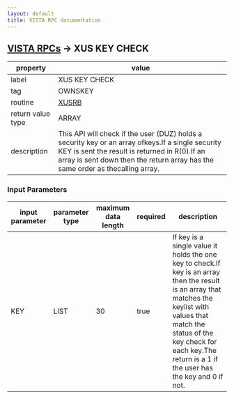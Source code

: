 ```yaml
---
layout: default
title: VISTA RPC documentation
---
```




## [VISTA RPCs](TableOfContent.md) &#8594; XUS KEY CHECK 

 property | value 
--- | --- 
 label | XUS KEY CHECK
 tag | OWNSKEY
 routine | [XUSRB](http://code.osehra.org/dox/Routine_XUSRB_source.html)
 return value type | ARRAY
 description | This API will check if the user (DUZ) holds a security key or an array ofkeys.If a single security KEY is sent the result is returned in R(0).If an array is sent down then the return array has the same order as thecalling array.

### Input Parameters

| input parameter | parameter type | maximum data length | required | description | 
| --- | --- | --- | --- | --- | 
| KEY | LIST | 30 | true | If key is a single value it holds the one key to check.If key is an array then the result is an array that matches the keylist with values that match the status of the key check for each key.The return is a 1 if the user has the key and 0 if not. | 